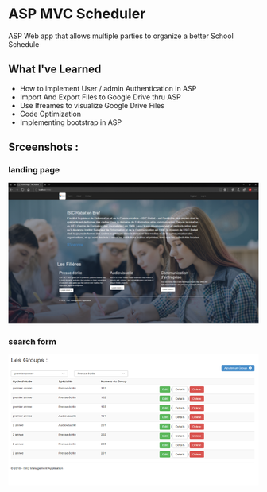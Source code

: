 # ASP MVC Scheduler

ASP Web app that allows multiple parties to organize a better School Schedule 

## What I've Learned 

* How to implement User / admin Authentication in ASP 
* Import And Export Files to Google Drive thru ASP
* Use Ifreames to visualize Google Drive Files 
* Code Optimization
* Implementing bootstrap in ASP 

## Srceenshots : 
### landing page 
![](isic1.png)
### search form 
![](Screenshot%20(36).png)

